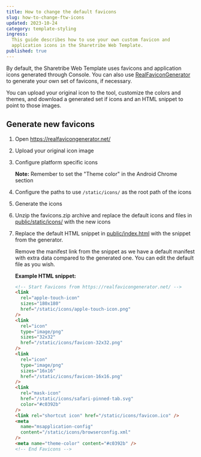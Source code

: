 ```yaml
---
title: How to change the default favicons
slug: how-to-change-ftw-icons
updated: 2023-10-24
category: template-styling
ingress:
  This guide describes how to use your own custom favicon and
  application icons in the Sharetribe Web Template.
published: true
---
```


By default, the Sharetribe Web Template uses favicons and application
icons generated through Console. You can also use
[RealFaviconGenerator](https://realfavicongenerator.net/) to generate
your own set of favicons, if necessary.

You can upload your original icon to the tool, customize the colors and
themes, and download a generated set if icons and an HTML snippet to
point to those images.

## Generate new favicons

1.  Open https://realfavicongenerator.net/

2.  Upload your original icon image

3.  Configure platform specific icons

    **Note:** Remember to set the "Theme color" in the Android Chrome
    section

4.  Configure the paths to use `/static/icons/` as the root path of the
    icons

5.  Generate the icons

6.  Unzip the favicons.zip archive and replace the default icons and
    files in
    [public/static/icons/](https://github.com/sharetribe/web-template/tree/main/public/static/icons)
    with the new icons

7.  Replace the default HTML snippet in
    [public/index.html](https://github.com/sharetribe/web-template/blob/main/public/index.html)
    with the snippet from the generator.

    <info>

    Remove the manifest link from the snippet as we have a default
    manifest with extra data compared to the generated one. You can edit
    the default file as you wish.

    </info>

    **Example HTML snippet:**

    ```html
    <!-- Start Favicons from https://realfavicongenerator.net/ -->
    <link
      rel="apple-touch-icon"
      sizes="180x180"
      href="/static/icons/apple-touch-icon.png"
    />
    <link
      rel="icon"
      type="image/png"
      sizes="32x32"
      href="/static/icons/favicon-32x32.png"
    />
    <link
      rel="icon"
      type="image/png"
      sizes="16x16"
      href="/static/icons/favicon-16x16.png"
    />
    <link
      rel="mask-icon"
      href="/static/icons/safari-pinned-tab.svg"
      color="#c0392b"
    />
    <link rel="shortcut icon" href="/static/icons/favicon.ico" />
    <meta
      name="msapplication-config"
      content="/static/icons/browserconfig.xml"
    />
    <meta name="theme-color" content="#c0392b" />
    <!-- End Favicons -->
    ```

